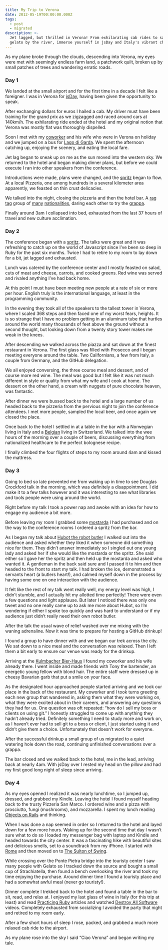 ```yaml
---
title: My Trip to Verona
date: 2012-05-19T00:00:00.000Z
tags:
  - post
  - migrated
description: >-
  Jet lagged, but thrilled in Verona! From exhilarating cab rides to savoring
  gelato by the river, immerse yourself in jsDay and Italy's vibrant charm.
---
```


As my plane broke through the clouds, descending into Verona, my eyes were met with seemingly endless farm land, a patchwork quilt, broken up by small patches of trees and wandering erratic roads.

### Day 1

We landed at the small airport and for the first time in a decade I felt like a foreigner. I was in Verona for [jsDay](http://2012.jsday.it/), having been given the opportunity to speak.

After exchanging dollars for euros I hailed a cab. My driver must have been training for the grand prix as we zigzagged and raced around cars at 140km/h. The exhilarating ride ended at the hotel and my original notion that Verona was mostly flat was thoroughly dispelled.

Soon I met with my [coworker](http://github.com/bkeepers) and his wife who were in Verona on holiday and we jumped on a bus for [Lago di Garda](http://en.wikipedia.org/wiki/Lake_Garda). We spent the afternoon catching up, enjoying the scenery, and eating the local fare.

Jet lag began to sneak up on me as the sun moved into the western sky. We returned to the hotel and began making dinner plans, but before we could execute I ran into other speakers from the conference.

Introductions were made, plans were changed, and the [spritz](http://en.wikipedia.org/wiki/Spritz_(alcoholic_beverage)) began to flow. At a local Pizzeria, one among hundreds in a several kilometer area apparently, we feasted on thin crust delicacies.

We talked into the night, closing the pizzeria and then the hotel bar. A [rag](http://twitter.com/shvi) [tag](http://twitter.com/seldaek) group of [many](https://twitter.com/maboa) [nationalities](http://twitter.com/couac), daring each other to try the [grappa](http://en.wikipedia.org/wiki/Grappa).

Finally around 3am I collapsed into bed, exhausted from the last 37 hours of travel and new culture acclimation.

### Day 2

The conference began with a [spritz](http://twitter.com/#!/jsconfit/status/202676559918804993/photo/1). The talks were great and it was refreshing to catch up on the world of Javascript since I’ve been so deep in Ruby for the past six months. Twice I had to retire to my room to lay down for a bit, jet lagged and exhausted.

Lunch was catered by the conference center and I mostly feasted on salad, cuts of meat and cheese, carrots, and cooked greens. Red wine was served and rivaled anything I’ve had back home.

At this point I must have been meeting new people at a rate of six or more per hour. English truly is the international language, at least in the programming community.

In the evening they took all of the speakers to the tallest tower in Verona, where I scaled 368 steps and then faced one of my worst fears, heights. It is so strange that I have no problem getting in an aluminum tube that hurtles around the world many thousands of feet above the ground without a second thought, but looking down from a twenty story tower makes me weak in the knees.

After descending we walked across the piazza and sat down at the finest restaurant in Verona. The first glass was filled with Prosecco and I began meeting everyone around the table. Two Californians, a few from Italy, a couple from Germany, and the GitHub delegation.

We all enjoyed conversing, the three course meal and dessert, and of course more red wine. The meal was good but I felt like it was not much different in style or quality from what my wife and I cook at home. The dessert on the other hand, a cream with nuggets of pure chocolate heaven, was fantastic.

After dinner we were bussed back to the hotel and a large number of us headed back to the pizzeria from the pervious night to join the conference attendees. I met more people, sampled the local beer, and once again we closed the place.

Once back to the hotel I settled in at a table in the bar with a Norwegian living in Italy and a [Belgian](http://twitter.com/seldaek) living in Switzerland. We talked into the wee hours of the morning over a couple of beers, discussing everything from nationalized healthcare to the perfect bolognese recipe.

I finally climbed the four flights of steps to my room around 4am and kissed the mattress.

### Day 3

Going to bed so late prevented me from waking up in time to see Douglas Crockford talk in the morning, which was definitely a disappointment. I did make it to a few talks however and it was interesting to see what libraries and tools people were using around the world.

Right before my talk I took a power nap and awoke with an idea for how to engage my audience a bit more.

Before leaving my room I grabbed some [mostarda](http://en.wikipedia.org/wiki/Mostarda) I had purchased and on the way to the conference rooms I ordered a spritz from the bar.

As I began my talk about [Hubot the robot butler](http://theprogrammingbutler.com/blog/archives/2012/05/19/hubot-img-me-woman-laughing-alone-with-salad/) I walked out into the audience and asked whether they liked it when someone did something nice for them. They didn’t answer immediately so I singled out one young lady and asked her if she would like the mostarda or the spritz. She said either so I gave her the spritz and then held up the mostarda and asked who wanted it. A gentleman in the back said sure and I passed it to him and then headed to the front to start my talk. I had broken the ice, demonstrated a servants heart (a butlers heart!), and calmed myself down in the process by having some one on one interaction with the audience.

It felt like the rest of my talk went really well, my energy level was high, I didn’t stumble, and I actually hit my allotted time perfectly! There were even a few questions and light applause. But later I noticed there was only one tweet and no one really came up to ask me more about Hubot, so I’m wondering if either I spoke too quickly and was hard to understand or if my audience just didn’t really need their own robot butler.

After the talk the usual wave of relief washed over me mixing with the waning adrenaline. Now it was time to prepare for hosting a GitHub drinkup!

I found a group to have dinner with and we began our trek across the city. We sat down to a nice meal and the conversation was relaxed. Then I left them a bit early to ensure our venue was ready for the drinkup.

Arriving at the [Kulmbacher Bier-Haus](http://www.kbh.it/) I found my coworker and his wife already there. I went inside and made friends with Tony the bartender, an energetic young fellow with blond hair. The entire staff were dressed up in cheesy Bavarian garb that put a smile on your face.

As the designated hour approached people started arriving and we took our place in the back of the restaurant. My coworker and I took turns greeting each new group that wandered in, asking them what they were working on, what they were excited about in their careers, and answering any questions they had for us. One question was oft repeated: “how do I sell my boss or clients on using git.” I honestly struggled to come up with anything they hadn’t already tried. Definitely something I need to study more and work on, as I haven’t ever had to sell git to a boss or client, I just started using it and didn’t give them a choice. Unfortunately that doesn’t work for everyone.

After the successful drinkup a small group of us migrated to a quiet watering hole down the road, continuing unfinished conversations over a grappa.

The bar closed and we walked back to the hotel, me in the lead, arriving back at nearly 4am. With jsDay over I rested my head on the pillow and had my first good long night of sleep since arriving.

### Day 4

As my eyes opened I realized it was nearly lunchtime, so I jumped up, dressed, and grabbed my Kindle. Leaving the hotel I found myself heading back to the trusty Pizzeria San Marco. I ordered wine and a pizza with prosciutto, fungi (mushrooms), and mozzarella. I spent my lunch reading [Objects on Rails](http://objectsonrails.com/) and thinking.

When I was done a nap seemed in order so I returned to the hotel and layed down for a few more hours. Waking up for the second time that day I wasn’t sure what to do so I loaded my messenger bag with laptop and Kindle and headed towards the city center. It was a fascinating hike with beautiful sites and delicious smells, set to a soundtrack from my iPhone. I started with [Rome](http://www.rdio.com/artist/Danger_Mouse/album/Rome/) and then moved on to [The Sulton of Swing](http://www.rdio.com/artist/Django_Reinhardt/album/Sultan_Of_Swing/).

While crossing over the Ponte Pietra bridge into the touristy center I saw many people with Gelato so I tracked down the source and bought a small cup of Strachiatella, then found a bench overlooking the river and took my time enjoying the purchase. Around dinner time I found a touristy place and had a somewhat awful meal (never go touristy!).

Dinner complete I trekked back to the hotel and found a table in the bar to sit, read, and relax at. I enjoyed my last glass of wine in Italy (for this trip at least) and read [Practicing Ruby](http://practicingruby.com/) articles and watched [Destroy All Software](http://destroyallsoftware.com/) videos. Completely exhausted from socializing I avoided the party that night and retired to my room early.

After a few short hours of sleep I rose, packed, and grabbed a much more relaxed cab ride to the airport.

As my plane rose into the sky I said “Ciao Verona” and began writing my tale.
